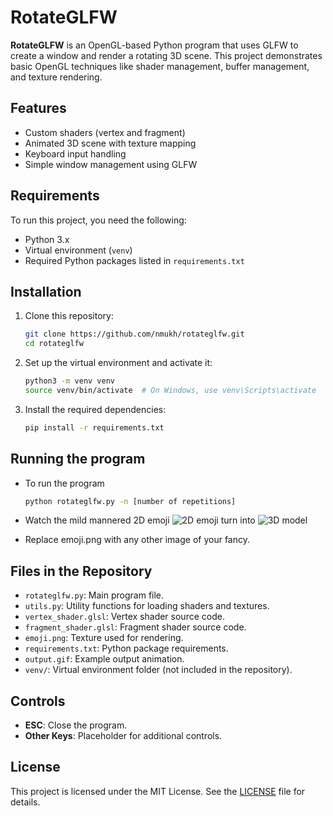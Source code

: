 # RotateGLFW

**RotateGLFW** is an OpenGL-based Python program that uses GLFW to create a window and render a rotating 3D scene. This project demonstrates basic OpenGL techniques like shader management, buffer management, and texture rendering.

## Features

- Custom shaders (vertex and fragment)
- Animated 3D scene with texture mapping
- Keyboard input handling
- Simple window management using GLFW

## Requirements

To run this project, you need the following:

- Python 3.x
- Virtual environment (`venv`)
- Required Python packages listed in `requirements.txt`

## Installation

1. Clone this repository:
   ```bash
   git clone https://github.com/nmukh/rotateglfw.git
   cd rotateglfw
2. Set up the virtual environment and activate it:
    ```bash
   python3 -m venv venv
   source venv/bin/activate  # On Windows, use venv\Scripts\activate
3. Install the required dependencies:
    ```bash
    pip install -r requirements.txt

## Running the program

- To run the program
    ```bash
    python rotateglfw.py -n [number of repetitions]
    

- Watch the mild mannered 2D emoji ![2D emoji](emoji.png)
turn into ![3D model](output.gif)


- Replace emoji.png with any other image of your fancy.

## Files in the Repository

- `rotateglfw.py`: Main program file.
- `utils.py`: Utility functions for loading shaders and textures.
- `vertex_shader.glsl`: Vertex shader source code.
- `fragment_shader.glsl`: Fragment shader source code.
- `emoji.png`: Texture used for rendering.
- `requirements.txt`: Python package requirements.
- `output.gif`: Example output animation.
- `venv/`: Virtual environment folder (not included in the repository).

## Controls

- **ESC**: Close the program.
- **Other Keys**: Placeholder for additional controls.

## License

This project is licensed under the MIT License. See the [LICENSE](LICENSE) file for details.





